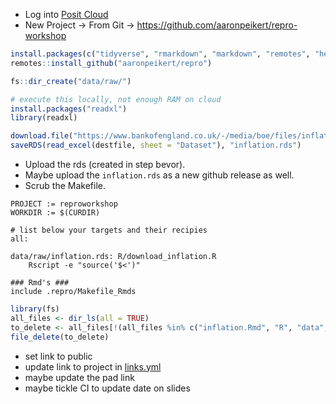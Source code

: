 - Log into [Posit Cloud](https://posit.cloud/)
- New Project → From Git → <https://github.com/aaronpeikert/repro-workshop>

```r
install.packages(c("tidyverse", "rmarkdown", "markdown", "remotes", "here", "reticulate", "remotes", "shiny"))
remotes::install_github("aaronpeikert/repro")
```

```r
fs::dir_create("data/raw/")
```

```r
# execute this locally, not enough RAM on cloud
install.packages("readxl")
library(readxl)

download.file("https://www.bankofengland.co.uk/-/media/boe/files/inflation-attitudes-survey/individual-responses-xlsx.xlsx", destfile <- tempfile(fileext = ".xlsx"), mode = "wb")
saveRDS(read_excel(destfile, sheet = "Dataset"), "inflation.rds")
```

 - Upload the rds (created in step bevor).
 - Maybe upload the `inflation.rds` as a new github release as well.
 - Scrub the Makefile.
 
```
PROJECT := reproworkshop
WORKDIR := $(CURDIR)

# list below your targets and their recipies
all:

data/raw/inflation.rds: R/download_inflation.R
	Rscript -e "source('$<')"

### Rmd's ###
include .repro/Makefile_Rmds

```

```r
library(fs)
all_files <- dir_ls(all = TRUE)
to_delete <- all_files[!(all_files %in% c("inflation.Rmd", "R", "data", "Makefile", "repro-workshop.Rproj", ".gitignore"))]
file_delete(to_delete)
```
 - set link to public
 - update link to project in [links.yml](https://github.com/aaronpeikert/repro-workshop/blob/main/self-paced-source/links.yml)
 - maybe update the pad link
 - maybe tickle CI to update date on slides
